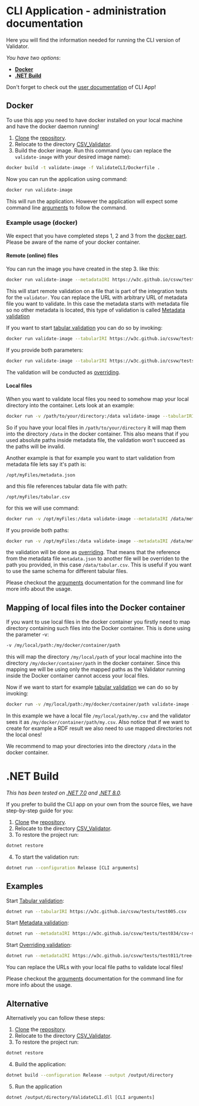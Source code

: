 # CLI Application - administration documentation

Here you will find the information needed for running the CLI version of Validator.

*You have two options*:
- **[Docker](#docker)**
- **[.NET Build](#net-build)**

Don't forget to check out the [user documentation](../user/index.md) of CLI App!

## Docker
To use this app you need to have docker installed on your local machine and have the docker daemon running!

1. [Clone](https://docs.github.com/en/repositories/creating-and-managing-repositories/cloning-a-repository) the [repository](https://gitlab.mff.cuni.cz/kolcunm/csv-validator).
2. Relocate to the directory [CSV_Validator](https://gitlab.mff.cuni.cz/kolcunm/csv-validator/-/tree/master/CSV_Validator).
3. Build the docker image. Run this command (you
	can replace the `validate-image` with your desired image name): 
```bash
docker build -t validate-image -f ValidateCLI/Dockerfile .
```

Now you can run the application using command: 
```bash
docker run validate-image
```

This will run the application. However the application will expect some command line [arguments](../user/index.md) to follow the command.

### Example usage (docker)

We expect that you have completed  steps 1, 2 and 3 from the [docker part](#docker).
Please be aware of the name of your docker container.

#### Remote (online) files
You can run the image you have created in the step 3. like this:

```bash
docker run validate-image --metadataIRI https://w3c.github.io/csvw/tests/test035/csv-metadata.json 
```

This will start remote validation on a file that is part of the integration tests for the `validator`. You
can replace the URL with arbitrary URL of metadata file you want to validate. In this case the metadata starts
with metadata file so no other metadata is located, this type of validation is called [Metadata validation](../../general/index.md#validation-types)

If you want to start [tabular validation](../../general/index.md#validation-types) you can do so by invoking:
```bash
docker run validate-image --tabularIRI https://w3c.github.io/csvw/tests/test006.csv
```

If you provide both parameters:
```bash
docker run validate-image --tabularIRI https://w3c.github.io/csvw/tests/test012/tree-ops.csv --metadataIRI https://w3c.github.io/csvw/tests/test012/csv-metadata.json
```
The validation will be conducted as [overriding](../../general/index.md#validation-types).

#### Local files

When you want to validate local files you need to somehow map your local directory into the container.
Lets look at an example:
```bash
docker run -v /path/to/your/directory:/data validate-image --tabularIRI /data/my.csv
```

So if you have your local files in `/path/to/your/directory` it will map them into the directory `/data` in the docker container.
This also means that if you used absolute paths inside metadata file, the validation won't succeed as the paths will be invalid.

Another example is that for example you want to start validation from metadata file lets say it's path is:

`/opt/myFiles/metadata.json`

and this file references tabular data file with path:

`/opt/myFiles/tabular.csv`

for this we will use command:

```bash
docker run -v /opt/myFiles:/data validate-image --metadataIRI /data/metadata.json
```

If you provide both paths:
```bash
docker run -v /opt/myFiles:/data validate-image --metadataIRI /data/metadata.json --tabularIRI /data/tabular.csv
```
the validation will be done as [overriding](../../general/index.md#validation-types). That means that the reference from the
metadata file `metadata.json` to another file will be overriden to the path you provided, in this 
case `/data/tabular.csv`. This is useful if you want to use the same schema for different tabular
files.

Please checkout the [arguments](#section-CLI-arguments) documentation for the command line for more info about the usage.

## Mapping of local files into the Docker container
If you want to use local files in the docker container you firstly need to map directory containing such files into the Docker container.
This is done using the parameter -v:
```bash
-v /my/local/path:/my/docker/container/path
```
this will map the directory `/my/local/path` of your local machine into the directory `/my/docker/container/path` in the docker container. Since this mapping we will be using only the mapped paths as the Validator running inside the Docker container cannot access your local files.

Now if we want to start for example [tabular validation](../../general/index.md#validation-types) we can do so by invoking:
```bash
docker run -v /my/local/path:/my/docker/container/path validate-image --tabularIRI /my/docker/container/path/my.csv --rdfPaths /my/docker/container/path/result.ttl
```
In this example we have a local file `/my/local/path/my.csv` and the validator sees it as `/my/docker/container/path/my.csv`. Also notice that if we want to create for example a RDF result we also need to use mapped directories not the local ones!

We recommend to map your directories into the directory `/data` in the docker container.

# .NET Build


*This has been tested on [.NET 7.0](https://dotnet.microsoft.com/en-us/download/dotnet/7.0) 
and [.NET 8.0](https://dotnet.microsoft.com/en-us/download/dotnet/8.0).*


If you prefer to build the CLI app on your own from the source files, we have step-by-step 
guide for you:
1. [Clone](https://docs.github.com/en/repositories/creating-and-managing-repositories/cloning-a-repository) the [repository](https://gitlab.mff.cuni.cz/kolcunm/csv-validator).
2. Relocate to the directory [CSV_Validator](https://gitlab.mff.cuni.cz/kolcunm/csv-validator/-/tree/master/CSV_Validator).
3. To restore the project run:
```bash
dotnet restore
```
4. To start the validation run:
```bash
dotnet run --configuration Release [CLI arguments]
```

## Examples

Start [Tabular validation](../../general/index.md#validation-types):
```bash
dotnet run --tabularIRI https://w3c.github.io/csvw/tests/test005.csv
```
Start [Metadata validation](../../general/index.md#validation-types):
```bash
dotnet run --metadataIRI https://w3c.github.io/csvw/tests/test034/csv-metadata.json
```
Start [Overriding validation](../../general/index.md#validation-types):
```bash
dotnet run --metadataIRI https://w3c.github.io/csvw/tests/test011/tree-ops.csv-metadata.json --tabularIRI https://w3c.github.io/csvw/tests/test011/tree-ops.csv
```

You can replace the URLs with your local file paths to validate local files!

Please checkout the [arguments](../user/index.md) 
documentation for the command line for more info about the usage.

## Alternative

Alternatively you can follow these steps:
1. [Clone](https://docs.github.com/en/repositories/creating-and-managing-repositories/cloning-a-repository) the [repository](https://gitlab.mff.cuni.cz/kolcunm/csv-validator).
2. Relocate to the directory [CSV_Validator](https://gitlab.mff.cuni.cz/kolcunm/csv-validator/-/tree/master/CSV_Validator).
3. To restore the project run:
```bash
dotnet restore
```
4. Build the application:
```bash
dotnet build --configuration Release --output /output/directory
```
5. Run the application
```bash
dotnet /output/directory/ValidateCLI.dll [CLI arguments]
```

